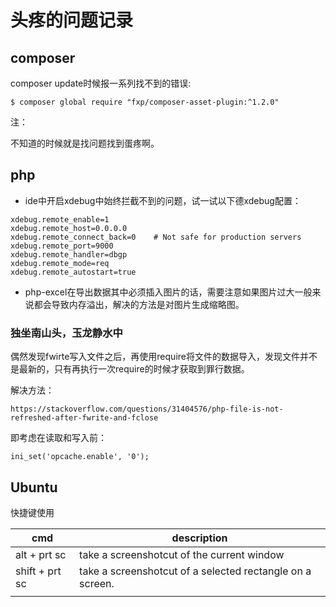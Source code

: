 # 头疼的问题记录

## composer

composer update时候报一系列找不到的错误:

```
$ composer global require "fxp/composer-asset-plugin:^1.2.0"
```

注：

不知道的时候就是找问题找到蛋疼啊。

## php

* ide中开启xdebug中始终拦截不到的问题，试一试以下德xdebug配置：

```
xdebug.remote_enable=1
xdebug.remote_host=0.0.0.0
xdebug.remote_connect_back=0    # Not safe for production servers
xdebug.remote_port=9000
xdebug.remote_handler=dbgp
xdebug.remote_mode=req
xdebug.remote_autostart=true
```



* php-excel在导出数据其中必须插入图片的话，需要注意如果图片过大一般来说都会导致内存溢出，解决的方法是对图片生成缩略图。

### 独坐南山头，玉龙静水中

偶然发现fwirte写入文件之后，再使用require将文件的数据导入，发现文件并不是最新的，只有再执行一次require的时候才获取到罪行数据。

解决方法：

```
https://stackoverflow.com/questions/31404576/php-file-is-not-refreshed-after-fwrite-and-fclose
```

即考虑在读取和写入前：

```
ini_set('opcache.enable', '0');
```

## Ubuntu

快捷键使用

| cmd            | description                              |
| -------------- | ---------------------------------------- |
| alt + prt sc   | take a screenshotcut of the current window |
| shift + prt sc | take a screenshotcut of a selected rectangle on a screen. |
|                |                                          |

